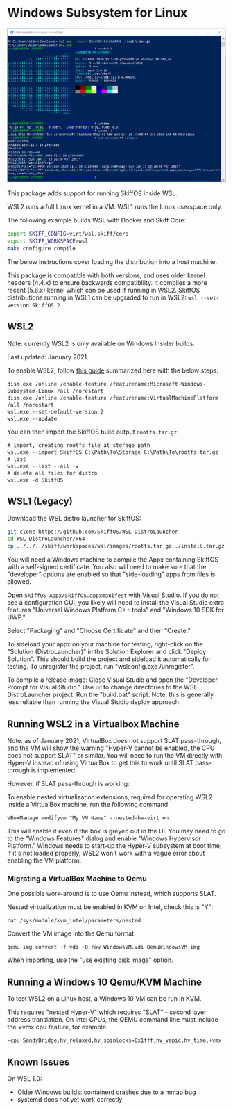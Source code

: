 # Windows Subsystem for Linux

![Screenshot](../../../resources/images/wsl-screenshot.png)

This package adds support for running SkiffOS inside WSL.

WSL2 runs a full Linux kernel in a VM. WSL1 runs the Linux userspace only.

The following example builds WSL with Docker and Skiff Core:

```sh
export SKIFF_CONFIG=virt/wsl,skiff/core
export SKIFF_WORKSPACE=wsl
make configure compile
```

The below instructions cover loading the distribution into a host machine.

This package is compatible with both versions, and uses older kernel headers
(4.4.x) to ensure backwards compatibility. It compiles a more recent (5.6.x)
kernel which can be used if running in WSL2. SkiffOS distributions running in
WSL1 can be upgraded to run in WSL2: `wsl --set-version SkiffOS 2`.

## WSL2

Note: currently WSL2 is only available on Windows Insider builds.

Last updated: January 2021.

To enable WSL2, follow [this guide] summarized here with the below steps:

```
dism.exe /online /enable-feature /featurename:Microsoft-Windows-Subsystem-Linux /all /norestart
dism.exe /online /enable-feature /featurename:VirtualMachinePlatform /all /norestart
wsl.exe --set-default-version 2
wsl.exe --update
```

[this guide]: https://aka.ms/wsl2-install

You can then import the SkiffOS build output `rootfs.tar.gz`:

```
# import, creating rootfs file at storage path
wsl.exe --import SkiffOS C:\Path\To\Storage C:\Path\To\rootfs.tar.gz
# list
wsl.exe --list --all -v
# delete all files for distro
wsl.exe -d SkiffOS
```

## WSL1 (Legacy)

Download the WSL distro launcher for SkiffOS:

```sh
git clone https://github.com/SkiffOS/WSL-DistroLauncher
cd WSL-DistroLauncher/x64
cp ../../../skiff/workspaces/wsl/images/rootfs.tar.gz ./install.tar.gz
```

You will need a Windows machine to compile the Appx containing SkiffOS with a
self-signed certificate. You also will need to make sure that the "developer"
options are enabled so that "side-loading" apps from files is allowed.

Open `SkiffOS-Appx/SkiffOS.appxmanifest` with Visual Studio. If you do not see a
configuration GUI, you likely will need to install the Visual Studio extra
features "Universal Windows Platform C++ tools" and "Windows 10 SDK for UWP."

Select "Packaging" and "Choose Certificate" and then "Create."

To sideload your appx on your machine for testing, right-click on the "Solution
(DistroLauncher)" in the Solution Explorer and click "Deploy Solution". This
should build the project and sideload it automatically for testing. To
unregister the project, run "wslconfig.exe /unregister".

To compile a release image: Close Visual Studio and open the "Developer Prompt
for Visual Studio." Use `cd` to change directories to the WSL-DistroLauncher
project. Run the "build.bat" script. Note: this is generally less reliable than
running the Visual Studio deploy approach.

## Running WSL2 in a Virtualbox Machine

Note: as of January 2021, VirtualBox does not support SLAT pass-through, and the
VM will show the warning "Hyper-V cannot be enabled, the CPU does not support
SLAT" or similar. You will need to run the VM directly with Hyper-V instead of
using VirtualBox to get this to work until SLAT pass-through is implemented.

However, if SLAT pass-through is working:

To enable nested virtualization extensions, required for operating WSL2 inside a
VirtualBox machine, run the following command:

```
VBoxManage modifyvm "My VM Name" --nested-hw-virt on
```

This will enable it even if the box is greyed out in the UI. You may need to go
to the "Windows Features" dialog and enable "Windows Hypervisor Platform."
Windows needs to start-up the Hyper-V subsystem at boot time; if it's not loaded
properly, WSL2 won't work with a vague error about enabling the VM platform.

### Migrating a VirtualBox Machine to Qemu

One possible work-around is to use Qemu instead, which supports SLAT.

Nested virtualization must be enabled in KVM on Intel, check this is "Y":

```
cat /sys/module/kvm_intel/parameters/nested
```

Convert the VM image into the Qemu format:

```
qemu-img convert -f vdi -O raw WindowsVM.vdi QemuWindowsVM.img
```

When importing, use the "use existing disk image" option.

## Running a Windows 10 Qemu/KVM Machine

To test WSL2 on a Linux host, a Windows 10 VM can be run in KVM.

This requires "nested Hyper-V" which requires "SLAT" - second layer address
translation. On Intel CPUs, the QEMU command line must include the +vmx cpu
feature, for example:

```
-cpu SandyBridge,hv_relaxed,hv_spinlocks=0x1fff,hv_vapic,hv_time,+vmx
```

## Known Issues

On WSL 1.0:

 - Older Windows builds: containerd crashes due to a mmap bug
 - systemd does not yet work correctly

